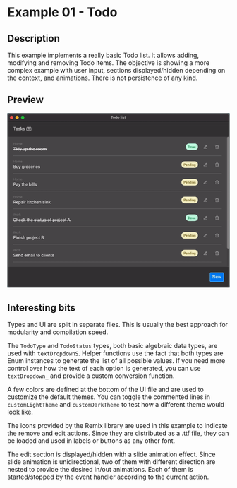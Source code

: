 # Example 01 - Todo

## Description

This example implements a really basic Todo list. It allows adding, modifying
and removing Todo items. The objective is showing a more complex example with
user input, sections displayed/hidden depending on the context, and animations.
There is not persistence of any kind.

## Preview

![Example gif preview](images/01_Todo.gif)

## Interesting bits

Types and UI are split in separate files. This is usually the best approach for
modularity and compilation speed.

The `TodoType` and `TodoStatus` types, both basic algebraic data types, are used
with `textDropdownS`. Helper functions use the fact that both types are Enum
instances to generate the list of all possible values. If you need more control
over how the text of each option is generated, you can use `textDropdown_` and
provide a custom conversion function.

A few colors are defined at the bottom of the UI file and are used to customize
the default themes. You can toggle the commented lines in `customLightTheme` and
`customDarkTheme` to test how a different theme would look like.

The icons provided by the Remix library are used in this example to indicate the
remove and edit actions. Since they are distributed as a .ttf file, they can be
loaded and used in labels or buttons as any other font.

The edit section is displayed/hidden with a slide animation effect. Since slide
animation is unidirectional, two of them with different direction are nested to
provide the desired in/out animations. Each of them is started/stopped by the
event handler according to the current action.
